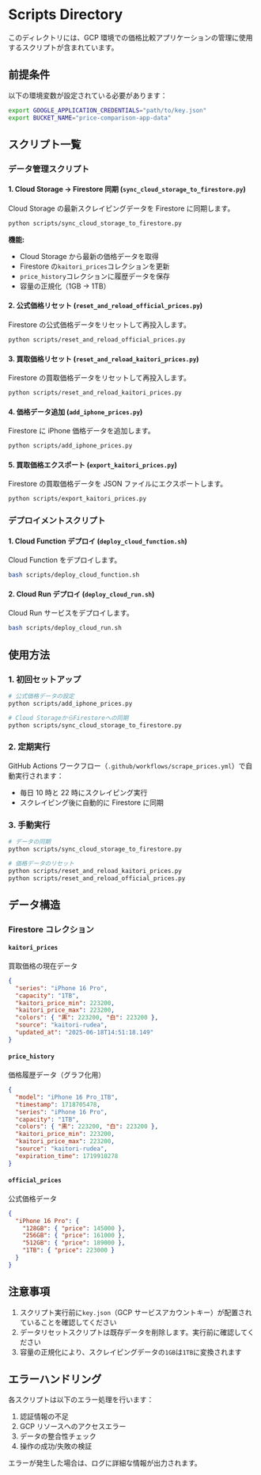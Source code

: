 # Scripts Directory

このディレクトリには、GCP 環境での価格比較アプリケーションの管理に使用するスクリプトが含まれています。

## 前提条件

以下の環境変数が設定されている必要があります：

```bash
export GOOGLE_APPLICATION_CREDENTIALS="path/to/key.json"
export BUCKET_NAME="price-comparison-app-data"
```

## スクリプト一覧

### データ管理スクリプト

#### 1. Cloud Storage → Firestore 同期 (`sync_cloud_storage_to_firestore.py`)

Cloud Storage の最新スクレイピングデータを Firestore に同期します。

```bash
python scripts/sync_cloud_storage_to_firestore.py
```

**機能:**

- Cloud Storage から最新の価格データを取得
- Firestore の`kaitori_prices`コレクションを更新
- `price_history`コレクションに履歴データを保存
- 容量の正規化（1GB → 1TB）

#### 2. 公式価格リセット (`reset_and_reload_official_prices.py`)

Firestore の公式価格データをリセットして再投入します。

```bash
python scripts/reset_and_reload_official_prices.py
```

#### 3. 買取価格リセット (`reset_and_reload_kaitori_prices.py`)

Firestore の買取価格データをリセットして再投入します。

```bash
python scripts/reset_and_reload_kaitori_prices.py
```

#### 4. 価格データ追加 (`add_iphone_prices.py`)

Firestore に iPhone 価格データを追加します。

```bash
python scripts/add_iphone_prices.py
```

#### 5. 買取価格エクスポート (`export_kaitori_prices.py`)

Firestore の買取価格データを JSON ファイルにエクスポートします。

```bash
python scripts/export_kaitori_prices.py
```

### デプロイメントスクリプト

#### 1. Cloud Function デプロイ (`deploy_cloud_function.sh`)

Cloud Function をデプロイします。

```bash
bash scripts/deploy_cloud_function.sh
```

#### 2. Cloud Run デプロイ (`deploy_cloud_run.sh`)

Cloud Run サービスをデプロイします。

```bash
bash scripts/deploy_cloud_run.sh
```

## 使用方法

### 1. 初回セットアップ

```bash
# 公式価格データの設定
python scripts/add_iphone_prices.py

# Cloud StorageからFirestoreへの同期
python scripts/sync_cloud_storage_to_firestore.py
```

### 2. 定期実行

GitHub Actions ワークフロー（`.github/workflows/scrape_prices.yml`）で自動実行されます：

- 毎日 10 時と 22 時にスクレイピング実行
- スクレイピング後に自動的に Firestore に同期

### 3. 手動実行

```bash
# データの同期
python scripts/sync_cloud_storage_to_firestore.py

# 価格データのリセット
python scripts/reset_and_reload_kaitori_prices.py
python scripts/reset_and_reload_official_prices.py
```

## データ構造

### Firestore コレクション

#### `kaitori_prices`

買取価格の現在データ

```json
{
  "series": "iPhone 16 Pro",
  "capacity": "1TB",
  "kaitori_price_min": 223200,
  "kaitori_price_max": 223200,
  "colors": { "黒": 223200, "白": 223200 },
  "source": "kaitori-rudea",
  "updated_at": "2025-06-18T14:51:18.149"
}
```

#### `price_history`

価格履歴データ（グラフ化用）

```json
{
  "model": "iPhone 16 Pro_1TB",
  "timestamp": 1718705478,
  "series": "iPhone 16 Pro",
  "capacity": "1TB",
  "colors": { "黒": 223200, "白": 223200 },
  "kaitori_price_min": 223200,
  "kaitori_price_max": 223200,
  "source": "kaitori-rudea",
  "expiration_time": 1719910278
}
```

#### `official_prices`

公式価格データ

```json
{
  "iPhone 16 Pro": {
    "128GB": { "price": 145000 },
    "256GB": { "price": 161000 },
    "512GB": { "price": 189000 },
    "1TB": { "price": 223000 }
  }
}
```

## 注意事項

1. スクリプト実行前に`key.json`（GCP サービスアカウントキー）が配置されていることを確認してください
2. データリセットスクリプトは既存データを削除します。実行前に確認してください
3. 容量の正規化により、スクレイピングデータの`1GB`は`1TB`に変換されます

## エラーハンドリング

各スクリプトは以下のエラー処理を行います：

1. 認証情報の不足
2. GCP リソースへのアクセスエラー
3. データの整合性チェック
4. 操作の成功/失敗の検証

エラーが発生した場合は、ログに詳細な情報が出力されます。
